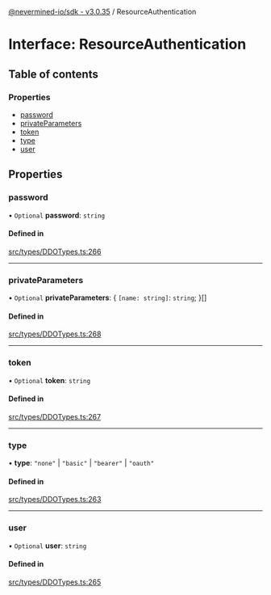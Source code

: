 [@nevermined-io/sdk - v3.0.35](../code-reference.md) / ResourceAuthentication

# Interface: ResourceAuthentication

## Table of contents

### Properties

- [password](ResourceAuthentication.md#password)
- [privateParameters](ResourceAuthentication.md#privateparameters)
- [token](ResourceAuthentication.md#token)
- [type](ResourceAuthentication.md#type)
- [user](ResourceAuthentication.md#user)

## Properties

### password

• `Optional` **password**: `string`

#### Defined in

[src/types/DDOTypes.ts:266](https://github.com/nevermined-io/sdk-js/blob/1c4dd664ca2801e7971e95af825f688095366860/src/types/DDOTypes.ts#L266)

---

### privateParameters

• `Optional` **privateParameters**: \{ `[name: string]`: `string`; }[]

#### Defined in

[src/types/DDOTypes.ts:268](https://github.com/nevermined-io/sdk-js/blob/1c4dd664ca2801e7971e95af825f688095366860/src/types/DDOTypes.ts#L268)

---

### token

• `Optional` **token**: `string`

#### Defined in

[src/types/DDOTypes.ts:267](https://github.com/nevermined-io/sdk-js/blob/1c4dd664ca2801e7971e95af825f688095366860/src/types/DDOTypes.ts#L267)

---

### type

• **type**: `"none"` \| `"basic"` \| `"bearer"` \| `"oauth"`

#### Defined in

[src/types/DDOTypes.ts:263](https://github.com/nevermined-io/sdk-js/blob/1c4dd664ca2801e7971e95af825f688095366860/src/types/DDOTypes.ts#L263)

---

### user

• `Optional` **user**: `string`

#### Defined in

[src/types/DDOTypes.ts:265](https://github.com/nevermined-io/sdk-js/blob/1c4dd664ca2801e7971e95af825f688095366860/src/types/DDOTypes.ts#L265)
